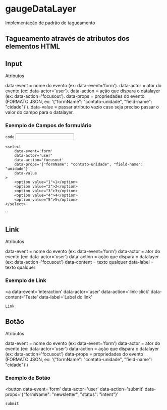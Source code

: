# gaugeDataLayer

Implementação de padrão de tagueamento

## Tagueamento através de atributos dos elementos HTML

## Input

Atributos

data-event = nome do evento (ex: data-event='form').
data-actor = ator do evento (ex: data-actor='user').
data-action = ação que dispara o datalayer (ex: data-action='focusout').
data-props = propriedades do evento (FORMATO JSON, ex: '{"formName": "contato-unidade", "field-name": "cidade"}').
data-value = passar atributo vazio caso seja preciso passar o valor do campo para o datalayer.

### Exemplo de Campos de formulário
`code`
    <input
        data-event='form'
        data-actor='user'
        data-action='focusout'
        data-props='{"formName": "contato-unidade", "field-name": "cidade"}'
        data-value
    />

    <select
        data-event='form'
        data-actor='user'
        data-action='focusout'
        data-props='{"formName": "contato-unidade", "field-name": "unidade"}'
        data-value
    >
        <option value="1">1</option>
        <option value="2">2</option>
        <option value="3">3</option>
        <option value="4">4</option>
        <option value="5">5</option>
    </select>
``

## Link

Atributos

data-event = nome do evento (ex: data-event='form')
data-actor = ator do evento (ex: data-actor='user')
data-action = ação que dispara o datalayer (ex: data-action='focusout')
data-content = texto qualquer
data-label = texto qualquer

### Exemplo de Link

<a
    data-event='interaction'
    data-actor='user'
    data-action='link-click'
    data-content='Teste'
    data-label='Label do link'
>
    Link
</a>

## Botão

Atributos

data-event = nome do evento (ex: data-event='form')
data-actor = ator do evento (ex: data-actor='user')
data-action = ação que dispara o datalayer (ex: data-action='focusout')
data-props = propriedades do evento (FORMATO JSON, ex: '{"formName": "contato-unidade", "field-name": "cidade"}')

### Exemplo de Botão

<button
    data-event='form'
    data-actor='user'
    data-action='submit'
    data-props='{"formName": "newsletter", "status": "intent"}'
>
    submit
</button>